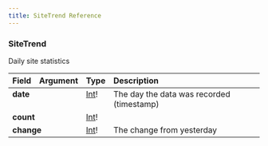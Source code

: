 ```yaml
---
title: SiteTrend Reference
---
```


### SiteTrend
Daily site statistics
<table>
<thead>
<tr>
<th align="left">Field</th>
<th align="right">Argument</th>
<th align="left">Type</th>
<th align="left">Description</th>
</tr>
</thead>
<tbody>
<tr>
<td colspan="2" valign="top"><strong>date</strong></td>
<td valign="top"><a href="/reference/scalar/int">Int</a>!</td>
<td>
The day the data was recorded (timestamp)
</td>
</tr>
<tr>
<td colspan="2" valign="top"><strong>count</strong></td>
<td valign="top"><a href="/reference/scalar/int">Int</a>!</td>
<td></td>
</tr>
<tr>
<td colspan="2" valign="top"><strong>change</strong></td>
<td valign="top"><a href="/reference/scalar/int">Int</a>!</td>
<td>
The change from yesterday
</td>
</tr>
</tbody>
</table>